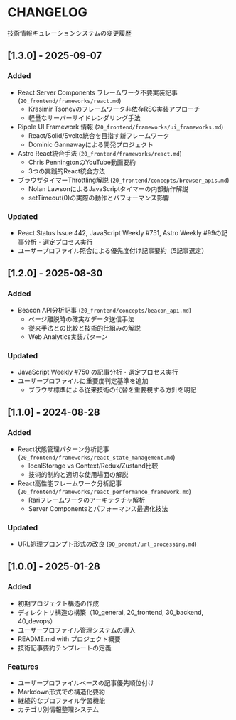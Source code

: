 # CHANGELOG

技術情報キュレーションシステムの変更履歴

## [1.3.0] - 2025-09-07

### Added
- React Server Components フレームワーク不要実装記事 (`20_frontend/frameworks/react.md`)
  - Krasimir Tsonevのフレームワーク非依存RSC実装アプローチ
  - 軽量なサーバーサイドレンダリング手法
- Ripple UI Framework 情報 (`20_frontend/frameworks/ui_frameworks.md`)
  - React/Solid/Svelte統合を目指す新フレームワーク
  - Dominic Gannawayによる開発プロジェクト
- Astro React統合手法 (`20_frontend/frameworks/react.md`)
  - Chris PenningtonのYouTube動画要約
  - 3つの実践的React統合方法
- ブラウザタイマーThrottling解説 (`20_frontend/concepts/browser_apis.md`)
  - Nolan LawsonによるJavaScriptタイマーの内部動作解説
  - setTimeout(0)の実際の動作とパフォーマンス影響

### Updated
- React Status Issue 442, JavaScript Weekly #751, Astro Weekly #99の記事分析・選定プロセス実行
- ユーザープロファイル照合による優先度付け記事要約（5記事選定）

## [1.2.0] - 2025-08-30

### Added  
- Beacon API分析記事 (`20_frontend/concepts/beacon_api.md`)
  - ページ離脱時の確実なデータ送信手法
  - 従来手法との比較と技術的仕組みの解説
  - Web Analytics実装パターン

### Updated
- JavaScript Weekly #750 の記事分析・選定プロセス実行
- ユーザープロファイルに重要度判定基準を追加
  - ブラウザ標準による従来技術の代替を重要視する方針を明記

## [1.1.0] - 2024-08-28

### Added
- React状態管理パターン分析記事 (`20_frontend/frameworks/react_state_management.md`)
  - localStorage vs Context/Redux/Zustand比較
  - 技術的制約と適切な使用場面の解説
- React高性能フレームワーク分析記事 (`20_frontend/frameworks/react_performance_framework.md`)
  - Rariフレームワークのアーキテクチャ解析
  - Server Componentsとパフォーマンス最適化技法

### Updated
- URL処理プロンプト形式の改良 (`90_prompt/url_processing.md`)

## [1.0.0] - 2025-01-28

### Added
- 初期プロジェクト構造の作成
- ディレクトリ構造の構築（10_general, 20_frontend, 30_backend, 40_devops）
- ユーザープロファイル管理システムの導入
- README.md with プロジェクト概要
- 技術記事要約テンプレートの定義

### Features
- ユーザープロファイルベースの記事優先順位付け
- Markdown形式での構造化要約
- 継続的なプロファイル学習機能
- カテゴリ別情報整理システム